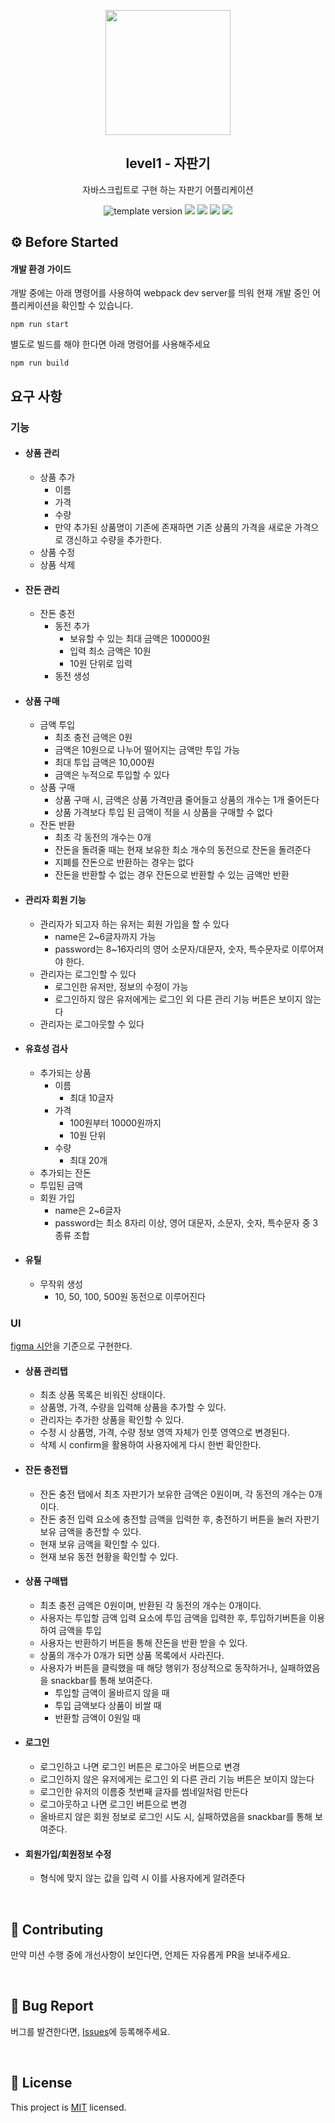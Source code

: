 <p align="middle" >
  <img width="200px;" src="./images/popcorn.png"/>
</p>
<h2 align="middle">level1 - 자판기</h2>
<p align="middle">자바스크립트로 구현 하는 자판기 어플리케이션</p>
<p align="middle">
  <img src="https://img.shields.io/badge/version-1.0.0-blue?style=flat-square" alt="template version"/>
  <img src="https://img.shields.io/badge/language-html-red.svg?style=flat-square"/>
  <img src="https://img.shields.io/badge/language-css-blue.svg?style=flat-square"/>
  <img src="https://img.shields.io/badge/language-js-yellow.svg?style=flat-square"/>
  <img src="https://img.shields.io/badge/license-MIT-brightgreen.svg?style=flat-square"/>
</p>

## ⚙️ Before Started

#### 개발 환경 가이드

개발 중에는 아래 명령어를 사용하여 webpack dev server를 띄워 현재 개발 중인 어플리케이션을 확인할 수 있습니다.

```
npm run start
```

별도로 빌드를 해야 한다면 아래 명령어를 사용해주세요

```
npm run build
```

## 요구 사항

### 기능

- #### 상품 관리

  - 상품 추가
    - 이름
    - 가격
    - 수량
    - 만약 추가된 상품명이 기존에 존재하면 기존 상품의 가격을 새로운 가격으로 갱신하고 수량을 추가한다.
  - 상품 수정
  - 상품 삭제

- #### 잔돈 관리

  - 잔돈 충전
    - 동전 추가
      - 보유할 수 있는 최대 금액은 100000원
      - 입력 최소 금액은 10원
      - 10원 단위로 입력
    - 동전 생성

- #### 상품 구매

  - 금액 투입
    - 최초 충전 금액은 0원
    - 금액은 10원으로 나누어 떨어지는 금액만 투입 가능
    - 최대 투입 금액은 10,000원
    - 금액은 누적으로 투입할 수 있다
  - 상품 구매
    - 상품 구매 시, 금액은 상품 가격만큼 줄어들고 상품의 개수는 1개 줄어든다
    - 상품 가격보다 투입 된 금액이 적을 시 상품을 구매할 수 없다
  - 잔돈 반환
    - 최초 각 동전의 개수는 0개
    - 잔돈을 돌려줄 때는 현재 보유한 최소 개수의 동전으로 잔돈을 돌려준다
    - 지폐를 잔돈으로 반환하는 경우는 없다
    - 잔돈을 반환할 수 없는 경우 잔돈으로 반환할 수 있는 금액만 반환

- #### 관리자 회원 기능

  - 관리자가 되고자 하는 유저는 회원 가입을 할 수 있다
    - name은 2~6글자까지 가능
    - password는 8~16자리의 영어 소문자/대문자, 숫자, 특수문자로 이루어져야 한다.
  - 관리자는 로그인할 수 있다
    - 로그인한 유저만, 정보의 수정이 가능
    - 로그인하지 않은 유저에게는 로그인 외 다른 관리 기능 버튼은 보이지 않는다
  - 관리자는 로그아웃할 수 있다
- #### 유효성 검사

  - 추가되는 상품
    - 이름
      - 최대 10글자
    - 가격
      - 100원부터 10000원까지
      - 10원 단위
    - 수량
      - 최대 20개
  - 추가되는 잔돈
  - 투입된 금액
  - 회원 가입
    - name은 2~6글자
    - password는 최소 8자리 이상, 영어 대문자, 소문자, 숫자, 특수문자 중 3종류 조합
- #### 유틸

  - 무작위 생성
    - 10, 50, 100, 500원 동전으로 이루어진다

### UI

[figma 시안](https://www.figma.com/file/n5KChtJXbmUqPimfgZzAZH/?node-id=4:35)을 기준으로 구현한다.

- #### 상품 관리탭

  - 최초 상품 목록은 비워진 상태이다.
  - 상품명, 가격, 수량을 입력해 상품을 추가할 수 있다.
  - 관리자는 추가한 상품을 확인할 수 있다.
  - 수정 시 상품명, 가격, 수량 정보 영역 자체가 인풋 영역으로 변경된다.
  - 삭제 시 confirm을 활용하여 사용자에게 다시 한번 확인한다.

- #### 잔돈 충전탭

  - 잔돈 충전 탭에서 최초 자판기가 보유한 금액은 0원이며, 각 동전의 개수는 0개이다.
  - 잔돈 충전 입력 요소에 충전할 금액을 입력한 후, 충전하기 버튼을 눌러 자판기 보유 금액을 충전할 수 있다.
  - 현재 보유 금액을 확인할 수 있다.
  - 현재 보유 동전 현황을 확인할 수 있다.

- #### 상품 구매탭

  - 최초 충전 금액은 0원이며, 반환된 각 동전의 개수는 0개이다.
  - 사용자는 투입할 금액 입력 요소에 투입 금액을 입력한 후, 투입하기버튼을 이용하여 금액을 투입
  - 사용자는 반환하기 버튼을 통해 잔돈을 반환 받을 수 있다.
  - 상품의 개수가 0개가 되면 상품 목록에서 사라진다.
  - 사용자가 버튼을 클릭했을 때 해당 행위가 정상적으로 동작하거나, 실패하였음을 snackbar를 통해 보여준다.
    - 투입할 금액이 올바르지 않을 때
    - 투입 금액보다 상품이 비쌀 때
    - 반환할 금액이 0원일 때

- #### 로그인

  - 로그인하고 나면 로그인 버튼은 로그아웃 버튼으로 변경
  - 로그인하지 않은 유저에게는 로그인 외 다른 관리 기능 버튼은 보이지 않는다
  - 로그인한 유저의 이름중 첫번째 글자를 썸네일처럼 만든다
  - 로그아웃하고 나면 로그인 버튼으로 변경
  - 올바르지 않은 회원 정보로 로그인 시도 시, 실패하였음을 snackbar를 통해 보여준다.

- #### 회원가입/회원정보 수정
  - 형식에 맞지 않는 값을 입력 시 이를 사용자에게 알려준다
<br>

## 👏 Contributing

만약 미션 수행 중에 개선사항이 보인다면, 언제든 자유롭게 PR을 보내주세요.

<br>

## 🐞 Bug Report

버그를 발견한다면, [Issues](https://github.com/woowacourse/javascript-vendingmachine/issues)에 등록해주세요.

<br>

## 📝 License

This project is [MIT](https://github.com/woowacourse/javascript-vendingmachine/blob/main/LICENSE) licensed.
